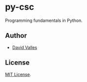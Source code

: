# py-csc

Programming fundamentals in Python.

## Author

- [David Valles](https://dtjv.io)

## License

[MIT License](LICENSE).
